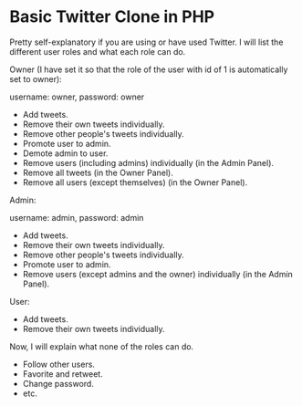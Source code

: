# Basic Twitter Clone in PHP
 
Pretty self-explanatory if you are using or have used Twitter. I will list the different user roles and what each role can do.

Owner (I have set it so that the role of the user with id of 1 is automatically set to owner):

username: owner, password: owner
* Add tweets.
* Remove their own tweets individually.
* Remove other people's tweets individually.
* Promote user to admin.
* Demote admin to user.
* Remove users (including admins) individually (in the Admin Panel).
* Remove all tweets (in the Owner Panel).
* Remove all users (except themselves) (in the Owner Panel).

Admin:

username: admin, password: admin
* Add tweets.
* Remove their own tweets individually.
* Remove other people's tweets individually.
* Promote user to admin.
* Remove users (except admins and the owner) individually (in the Admin Panel).

User:
* Add tweets.
* Remove their own tweets individually.

Now, I will explain what none of the roles can do.

* Follow other users.
* Favorite and retweet.
* Change password.
* etc.
